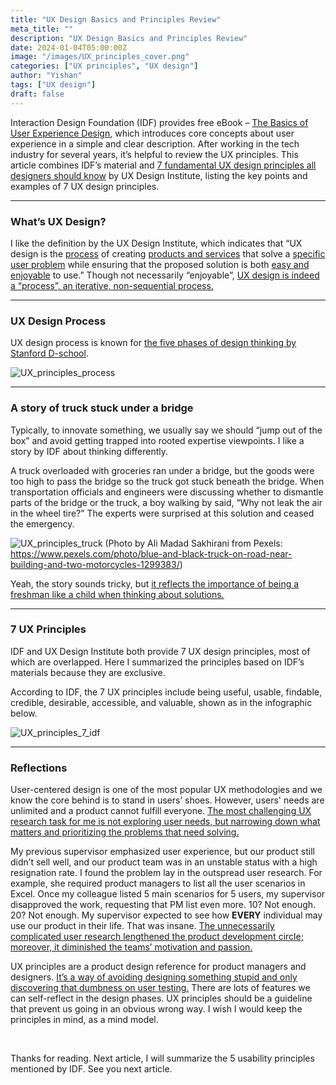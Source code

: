```yaml
---
title: "UX Design Basics and Principles Review"
meta_title: ""
description: "UX Design Basics and Principles Review"
date: 2024-01-04T05:00:00Z
image: "/images/UX_principles_cover.png"
categories: ["UX principles", "UX design"]
author: "Yishan"
tags: ["UX design"]
draft: false
---
```


Interaction Design Foundation (IDF) provides free eBook – [The Basics of User Experience Design](https://www.amazon.com/Basics-User-Experience-Design-Interaction-ebook/dp/B07CZB457F), which introduces core concepts about user experience in a simple and clear description. After working in the tech industry for several years, it’s helpful to review the UX principles. This article combines IDF’s material and [7 fundamental UX design principles all designers should know](https://www.uxdesigninstitute.com/blog/ux-design-principles/) by UX Design Institute, listing the key points and examples of 7 UX design principles.

---

### What’s UX Design?

I like the definition by the UX Design Institute, which indicates that “UX design is the <ins>process</ins> of creating <ins>products and services</ins> that solve a <ins>specific user problem</ins> while ensuring that the proposed solution is both <ins>easy and enjoyable</ins> to use.” Though not necessarily “enjoyable”, <ins>UX design is indeed a “process”, an iterative, non-sequential process.</ins>

---

### UX Design Process

UX design process is known for [the five phases of design thinking by Stanford D-school](https://web.stanford.edu/~mshanks/MichaelShanks/files/509554.pdf).

![UX_principles_process](/images/UX_principles_process.png)

---

### A story of truck stuck under a bridge

Typically, to innovate something, we usually say we should “jump out of the box” and avoid getting trapped into rooted expertise viewpoints. I like a story by IDF about thinking differently.

A truck overloaded with groceries ran under a bridge, but the goods were too high to pass the bridge so the truck got stuck beneath the bridge. When transportation officials and engineers were discussing whether to dismantle parts of the bridge or the truck, a boy walking by said, “Why not leak the air in the wheel tire?” The experts were surprised at this solution and ceased the emergency.

![UX_principles_truck](/images/UX_principles_truck.png)
(Photo by Ali Madad Sakhirani from Pexels: https://www.pexels.com/photo/blue-and-black-truck-on-road-near-building-and-two-motorcycles-1299383/)

Yeah, the story sounds tricky, but <ins>it reflects the importance of being a freshman like a child when thinking about solutions.</ins>

---

### 7 UX Principles

IDF and UX Design Institute both provide 7 UX design principles, most of which are overlapped. Here I summarized the principles based on IDF’s materials because they are exclusive.

According to IDF, the 7 UX principles include being useful, usable, findable, credible, desirable, accessible, and valuable, shown as in the infographic below.

![UX_principles_7_idf](/images/UX_principles_7_idf.png)

---

### Reflections

User-centered design is one of the most popular UX methodologies and we know the core behind is to stand in users’ shoes. However, users' needs are unlimited and a product cannot fulfill everyone. <ins>The most challenging UX research task for me is not exploring user needs, but narrowing down what matters and prioritizing the problems that need solving.</ins>

My previous supervisor emphasized user experience, but our product still didn’t sell well, and our product team was in an unstable status with a high resignation rate. I found the problem lay in the outspread user research. For example, she required product managers to list all the user scenarios in Excel. Once my colleague listed 5 main scenarios for 5 users, my supervisor disapproved the work, requesting that PM list even more. 10? Not enough. 20? Not enough. My supervisor expected to see how **EVERY** individual may use our product in their life. That was insane. <ins>The unnecessarily complicated user research lengthened the product development circle; moreover, it diminished the teams’ motivation and passion.</ins>

UX principles are a product design reference for product managers and designers. <ins>It’s a way of avoiding designing something stupid and only discovering that dumbness on user testing.</ins> There are lots of features we can self-reflect in the design phases. UX principles should be a guideline that prevent us going in an obvious wrong way. I wish I would keep the principles in mind, as a mind model.

<br/>

Thanks for reading. Next article, I will summarize the 5 usability principles mentioned by IDF. See you next article.
